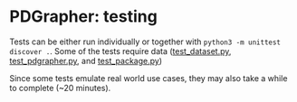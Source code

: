 # PDGrapher: testing

Tests can be either run individually or together with `python3 -m unittest discover .`. Some of the tests require data ([test_dataset.py](test_dataset.py), [test_pdgrapher.py](test_pdgrapher.py), and [test_package.py](test_package.py))

Since some tests emulate real world use cases, they may also take a while to complete (~20 minutes).